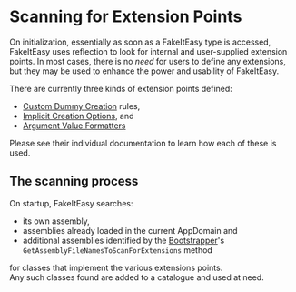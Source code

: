 # Scanning for Extension Points

On initialization, essentially as soon as a FakeItEasy type is
accessed, FakeItEasy uses reflection to look for internal and
user-supplied extension points. In most cases, there is no _need_ for
users to define any extensions, but they may be used to enhance the
power and usability of FakeItEasy.

There are currently three kinds of extension points defined:

* [Custom Dummy Creation](custom-dummy-creation.md) rules,
* [Implicit Creation Options](implicit-creation-options.md), and
* [Argument Value Formatters](formatting-argument-values.md)

Please see their individual documentation to learn how each of these is used.

## The scanning process

On startup, FakeItEasy searches:

* its own assembly,
* assemblies already loaded in the current AppDomain and
* additional assemblies identified by the [Bootstrapper](bootstrapper.md)'s
  `GetAssemblyFileNamesToScanForExtensions` method
  
for classes that implement the various extensions points.  
Any such classes found are added to a catalogue and used at need.
